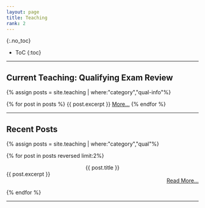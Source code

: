 ```yaml
---
layout: page
title: Teaching
rank: 2
---
```

{:.no_toc}

* ToC
{:toc}

---

## Current Teaching: Qualifying Exam Review
{% assign posts = site.teaching | where:"category","qual-info"%}
<div>
{% for post in posts %} 
	{{ post.excerpt }}	
	<a href = "{{ site.baseurl }}{{ post.url}}">More...</a>
{% endfor %}
</div>

---

## Recent Posts
{% assign posts = site.teaching | where:"category","qual"%}
<div>
{% for post in posts reversed limit:2%} 
	<p>
		<span style = "display:block;text-align:center">{{ post.title }}</span>
		{{ post.excerpt }}	
		<a style = "display:block;text-align:right" href = "{{ site.baseurl }}{{ post.url}}">Read More...</a>
	</p> 
{% endfor %}
</div>

---
<!--
## Tutorial Videos

--- 

## Previous Courses

Materials from past courses e.g. exams, handouts, etc. 

---

## Misc Teaching

Lecture slides on GPU programming, LaTeX.

Misc things like LA-to-FA 

---

## Teaching Philosophy

Blog post on iterative learning, something something

---
-->



